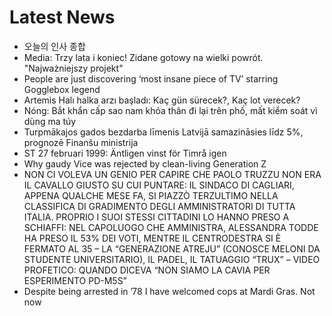 # Latest News
-  오늘의 인사 종합
-  Media: Trzy lata i koniec! Zidane gotowy na wielki powrót. "Najważniejszy projekt"
-  People are just discovering ‘most insane piece of TV’ starring Gogglebox legend
-  Artemis Halı halka arzı başladı: Kaç gün sürecek?, Kaç lot verecek?
-  Nóng: Bắt khẩn cấp sao nam khỏa thân đi lại trên phố, mất kiểm soát vì dùng ma túy
-  Turpmākajos gados bezdarba līmenis Latvijā samazināsies līdz 5%, prognozē Finanšu ministrija
-  ST 27 februari 1999: Äntligen vinst för Timrå igen
-  Why gaudy Vice was rejected by clean-living Generation Z
-  NON CI VOLEVA UN GENIO PER CAPIRE CHE PAOLO TRUZZU NON ERA IL CAVALLO GIUSTO SU CUI PUNTARE: IL SINDACO DI CAGLIARI, APPENA QUALCHE MESE FA, SI PIAZZÒ TERZULTIMO NELLA CLASSIFICA DI GRADIMENTO DEGLI AMMINISTRATORI DI TUTTA ITALIA. PROPRIO I SUOI STESSI CITTADINI LO HANNO PRESO A SCHIAFFI: NEL CAPOLUOGO CHE AMMINISTRA, ALESSANDRA TODDE HA PRESO IL 53% DEI VOTI, MENTRE IL CENTRODESTRA SI È FERMATO AL 35 – LA “GENERAZIONE ATREJU” (CONOSCE MELONI DA STUDENTE UNIVERSITARIO), IL PADEL, IL TATUAGGIO “TRUX” – VIDEO PROFETICO: QUANDO DICEVA “NON SIAMO LA CAVIA PER ESPERIMENTO PD-M5S”
-  Despite being arrested in ’78 I have welcomed cops at Mardi Gras. Not now
